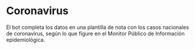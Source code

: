 # Coronavirus
El bot completa los datos en una plantilla de nota con los casos nacionales de coronavirus, según lo que figure en el Monitor Público de Información epidemiológica.
